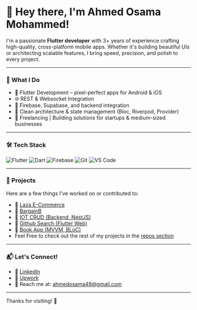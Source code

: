 # 👋 Hey there, I'm Ahmed Osama Mohammed!

I'm a passionate **Flutter developer** with 3+ years of experience crafting high-quality, cross-platform mobile apps. Whether it's building beautiful UIs or architecting scalable features, I bring speed, precision, and polish to every project.

---

### 🚀 What I Do

- 📱 Flutter Development – pixel-perfect apps for Android & iOS
- 🌐 REST & Websocket Integration
- 🔧 Firebase, Supabase, and backend integration
- 🧠 Clean architecture & state management (Bloc, Riverpod, Provider)
- 💼 Freelancing | Building solutions for startups & medium-sized businesses

---

### 🛠️ Tech Stack

![Flutter](https://img.shields.io/badge/Flutter-02569B?style=for-the-badge&logo=flutter&logoColor=white)
![Dart](https://img.shields.io/badge/Dart-0175C2?style=for-the-badge&logo=dart&logoColor=white)
![Firebase](https://img.shields.io/badge/Firebase-ffca28?style=for-the-badge&logo=firebase&logoColor=black)
![Git](https://img.shields.io/badge/Git-F05032?style=for-the-badge&logo=git&logoColor=white)
![VS Code](https://img.shields.io/badge/VS_Code-007ACC?style=for-the-badge&logo=visual-studio-code&logoColor=white)

---

### 🧩 Projects

Here are a few things I've worked on or contributed to:

- 🔗 [Laza E-Commerce](https://github.com/AhmedOsaama/simple_e-commerce)
- 🔗 [BargainB](https://github.com/AhmedOsaama/grocery_bargains)
- 🔗 [IOT CRUD (Backend, NestJS)](https://github.com/AhmedOsaama/iot_backend)
- 🔗 [Github Search (Flutter Web)](https://github.com/AhmedOsaama/flutter_autocomplete_webapp)
- 🔗 [Book App (MVVM, BLoC)](https://github.com/AhmedOsaama/BookApp)
- Feel Free to check out the rest of my projects in the [repos section](https://github.com/AhmedOsaama?tab=repositories) 

---

### 📬 Let's Connect!

- 💼 [LinkedIn](www.linkedin.com/in/ahmed-osama-mohammed-ab7a001b4)
- 🧠 [Upwork](https://www.upwork.com/freelancers/~01b940ecfc5efd1c5f)
- 💌 Reach me at: ahmedosama49@gmail.com

---

Thanks for visiting! 🙌

<!---
AhmedOsaama/AhmedOsaama is a ✨ special ✨ repository because its `README.md` (this file) appears on your GitHub profile.
You can click the Preview link to take a look at your changes.
--->
